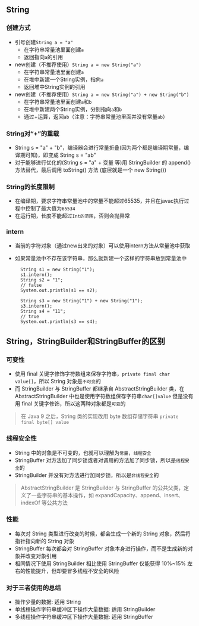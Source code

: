 ## String

### 创建方式
- 引号创建`String a = "a"`
    - 在字符串常量池里面创建`a`
    - 返回指向`a`的引用
- new创建（不推荐使用）`String a = new String("a")`
    - 在字符串常量池里面创建`a`
    - 在堆中新建一个String实例，指向`a`
    - 返回堆中String实例的引用
- new创建（不推荐使用）`String a = new String("a") + new String("b")`
    - 在字符串常量池里面创建`a`和`b`
    - 在堆中新建两个String实例，分别指向`a`和`b`
    - 通过+运算，返回`ab`（注意：字符串常量池里面并没有常量`ab`）

### String对“+”的重载
- String s = "a" + "b"，编译器会进行常量折叠(因为两个都是编译期常量，编译期可知)，即变成 String s = "ab"
- 对于能够进行优化的(String s = "a" + 变量 等)用 StringBuilder 的 append() 方法替代，最后调用 toString() 方法 (底层就是一个 new String())

### String的长度限制
- 在编译期，要求字符串常量池中的常量不能超过65535，并且在javac执行过程中控制了最大值为`65534`
- 在运行期，长度不能超过`Int的范围`，否则会抛异常

### intern
- 当前的字符对象（通过new出来的对象）可以使用intern方法从常量池中获取
- 如果常量池中不存在该字符串，那么就新建一个这样的字符串放到常量池中


        String s1 = new String("1");
        s1.intern();
        String s2 = "1";
        // false
        System.out.println(s1 == s2);
    
        String s3 = new String("1") + new String("1");
        s3.intern();
        String s4 = "11";
        // true
        System.out.println(s3 == s4);


## String，StringBuilder和StringBuffer的区别

### 可变性
- 使用 final 关键字修饰字符数组来保存字符串，`private final char value[]`，所以 String 对象是`不可变`的
- 而 StringBuilder 与 StringBuffer 都继承自 AbstractStringBuilder 类，在 AbstractStringBuilder 中也是使用字符数组保存字符串`char[]value` 但是没有用 final 关键字修饰，所以这两种对象都是`可变`的
> 在 Java 9 之后，String 类的实现改用 byte 数组存储字符串 `private final byte[] value`

### 线程安全性
- String 中的对象是不可变的，也就可以理解为`常量`，`线程安全`
- StringBuffer 对方法加了同步锁或者对调用的方法加了同步锁，所以是`线程安全`的
- StringBuilder 并没有对方法进行加同步锁，所以是`非线程安全`的
> AbstractStringBuilder 是 StringBuilder 与 StringBuffer 的公共父类，定义了一些字符串的基本操作，如 expandCapacity、append、insert、indexOf 等公共方法

### 性能
- 每次对 String 类型进行改变的时候，都会生成一个新的 String 对象，然后将指针指向新的 String 对象
- StringBuffer 每次都会对 StringBuffer 对象本身进行操作，而不是生成新的对象并改变对象引用
- 相同情况下使用 StringBuilder 相比使用 StringBuffer 仅能获得 10%~15% 左右的性能提升，但却要冒多线程不安全的风险

### 对于三者使用的总结
- 操作少量的数据: 适用 String
- 单线程操作字符串缓冲区下操作大量数据: 适用 StringBuilder
- 多线程操作字符串缓冲区下操作大量数据: 适用 StringBuffer


